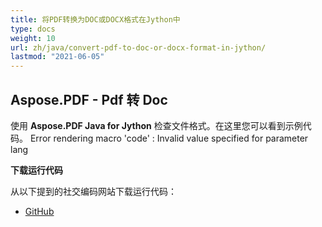 ```yaml
---
title: 将PDF转换为DOC或DOCX格式在Jython中
type: docs
weight: 10
url: zh/java/convert-pdf-to-doc-or-docx-format-in-jython/
lastmod: "2021-06-05"
---
```


## Aspose.PDF - Pdf 转 Doc

使用 **Aspose.PDF Java for Jython** 检查文件格式。在这里您可以看到示例代码。
Error rendering macro 'code' : Invalid value specified for parameter lang

**下载运行代码**

从以下提到的社交编码网站下载运行代码：

- [GitHub](https://github.com/aspose-pdf/Aspose.PDF-for-Java/releases)